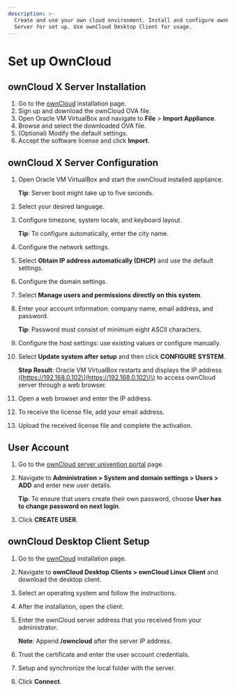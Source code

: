 ```yaml
---
description: >-
  Create and use your own cloud environment. Install and configure ownCloud X
  Server for set up. Use ownCloud Desktop Client for usage.
---
```


# Set up OwnCloud

## ownCloud X Server Installation

1. Go to the [ownCloud](https://owncloud.com/download/) installation page.
2. Sign up and download the ownCloud OVA file.
3. Open Oracle VM VirtualBox and navigate to **File** &gt; **Import Appliance**.
4. Browse and select the downloaded OVA file.
5. \(Optional\) Modify the default settings.
6. Accept the software license and click **Import**.

## ownCloud X Server Configuration

1. Open Oracle VM VirtualBox and start the ownCloud installed appliance.

   **Tip**: Server boot might take up to five seconds.

2. Select your desired language.
3. Configure timezone, system locale, and keyboard layout.

   **Tip**: To configure automatically, enter the city name.

4. Configure the network settings.
5. Select **Obtain IP address automatically \(DHCP\)** and use the default settings.
6. Configure the domain settings.
7. Select **Manage users and permissions directly on this system**.
8. Enter your account information: company name, email address, and password.

   **Tip**: Password must consist of minimum eight ASCII characters.

9. Configure the host settings: use existing values or configure manually.
10. Select **Update system after setup** and then click **CONFIGURE SYSTEM**.

    **Step Result**: Oracle VM VirtualBox restarts and displays the IP address \([https://192.168.0.102\](https://192.168.0.102\)\) to access ownCloud server through a web browser.

11. Open a web browser and enter the IP address.
12. To receive the license file, add your email address.
13. Upload the received license file and complete the activation.

## User Account

1. Go to the [ownCloud server univention portal](https://192.168.0.102) page.
2. Navigate to **Administration &gt; System and domain settings &gt; Users &gt; ADD** and enter new user details.

   **Tip**: To ensure that users create their own password, choose **User has to change password on next login**.

3. Click **CREATE USER**.

## ownCloud Desktop Client Setup

1. Go to the [ownCloud](https://owncloud.com/download/) installation page.
2. Navigate to **ownCloud Desktop Clients &gt; ownCloud Linux Client** and download the desktop client.
3. Select an operating system and follow the instructions.
4. After the installation, open the client.
5. Enter the ownCloud server address that you received from your administrator.

   **Note**: Append **/owncloud** after the server IP address.

6. Trust the certificate and enter the user account credentials.
7. Setup and synchronize the local folder with the server.
8. Click **Connect**.

